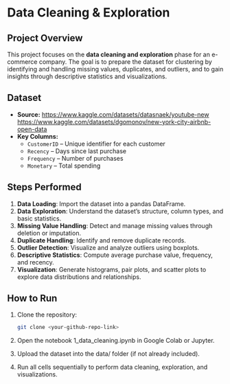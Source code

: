 # Data Cleaning & Exploration

## Project Overview
This project focuses on the **data cleaning and exploration** phase for an e-commerce company. The goal is to prepare the dataset for clustering by identifying and handling missing values, duplicates, and outliers, and to gain insights through descriptive statistics and visualizations.

## Dataset
- **Source:** https://www.kaggle.com/datasets/datasnaek/youtube-new   https://www.kaggle.com/datasets/dgomonov/new-york-city-airbnb-open-data  
- **Key Columns:**
  - `CustomerID` – Unique identifier for each customer  
  - `Recency` – Days since last purchase  
  - `Frequency` – Number of purchases  
  - `Monetary` – Total spending  

## Steps Performed
1. **Data Loading**: Import the dataset into a pandas DataFrame.  
2. **Data Exploration**: Understand the dataset’s structure, column types, and basic statistics.  
3. **Missing Value Handling**: Detect and manage missing values through deletion or imputation.  
4. **Duplicate Handling**: Identify and remove duplicate records.  
5. **Outlier Detection**: Visualize and analyze outliers using boxplots.  
6. **Descriptive Statistics**: Compute average purchase value, frequency, and recency.  
7. **Visualization**: Generate histograms, pair plots, and scatter plots to explore data distributions and relationships.  

## How to Run
1. Clone the repository:
   ```bash
   git clone <your-github-repo-link>
2. Open the notebook 1_data_cleaning.ipynb in Google Colab or Jupyter.

3. Upload the dataset into the data/ folder (if not already included).

4. Run all cells sequentially to perform data cleaning, exploration, and visualizations.




